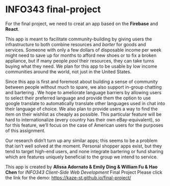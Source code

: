 # INFO343 final-project

For the final project, we need to creat an app based on the **Firebase** and **React**.

This app is meant to facilitate community-building by giving users the infrastructure to
both combine resources and _barter_ for goods and services. Someone with only a few dollars of
disposable income per week might need to save up for months to afford new shoes or to fix a
broken appliance, but if many people _pool_ their resources, they can take turns buying what they
need. We plan for this app to be usable by low income communities around the world, not just in
the United States.

Since this app is first and foremost about building a sense of community between people
without much to spare, we also support in-group chatting and bartering . We hope to
ameliorate language barriers by allowing users to select their preferred language and provide
them the option to use google translate to automatically translate other languages used in chat
into their language of choice. We also plan to provide users a way to find the item on their
wishlist as cheaply as possible. This particular feature will be hard to internationalize (every
country has their own eBay-equivalent), so for this feature, we’ll focus on the case of American
users for the purposes of this assignment.

Our research didn’t turn up any similar apps; this seems to be a problem that isn’t well
solved at the moment. Personal shopper apps exist, but they tend to target high-end users, and
none integrate bartering or fund sharing which are features uniquely beneficial to the group we
intend to service.

This app is created by **Alissa Adornato & Emily Ding & William Fu & Hao Chen** for _INFO343 Client-Side Web Development_ Final Project
Please click the link for the demo: <https://kaze-st.github.io/final-project/>
